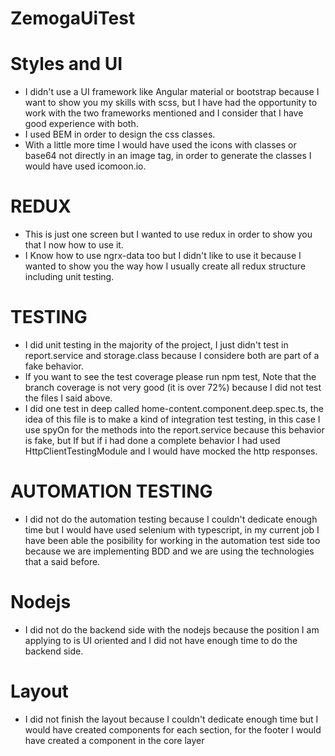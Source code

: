 # ZemogaUiTest

# Styles and UI
* I didn't use a UI framework like Angular material or bootstrap because I want to show you my skills with scss, but I have had the opportunity to work with the two frameworks mentioned and I consider that I have good experience with both.
* I used BEM in order to design the css classes.
* With a little more time I would have used the icons with classes or base64 not directly in an image tag, in order to generate the classes I would have used icomoon.io.

# REDUX
* This is just one screen but I wanted to use redux in order to show you that I now how to use it.
* I Know how to use ngrx-data too but I didn't like to use it because I wanted to show you the way how I usually create all redux structure including unit testing.

# TESTING
* I did unit testing in the majority of the project, I just didn't test in report.service and storage.class because I considere both are part of a fake behavior.
* If you want to see the test coverage please run npm test, Note that the branch coverage is not very good (it is over 72%) because I did not test the files I said above.
* I did one test in deep called home-content.component.deep.spec.ts, the idea of this file is to make a kind of integration test testing, in this case I use spyOn for the methods into the report.service because this behavior is fake, but If but if i had done a complete behavior I had used HttpClientTestingModule and I would have mocked the http responses.

# AUTOMATION TESTING
* I did not do the automation testing because I couldn't dedicate enough time but I would have used selenium with typescript, in my current job I have been able the posibility for working in the automation test side too because we are implementing BDD and we are using the technologies that a said before.

# Nodejs
* I did not do the backend side with the nodejs because the position I am applying to is UI oriented and I did not have enough time to do the backend side.


# Layout
* I did not finish the layout because I couldn't dedicate enough time but I would have created components for each section, for the footer I would have created a component in the core layer 